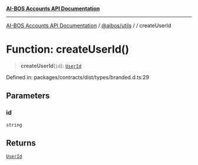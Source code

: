 [**AI-BOS Accounts API Documentation**](../../../README.md)

***

[AI-BOS Accounts API Documentation](../../../README.md) / [@aibos/utils](../README.md) / [](../README.md) / createUserId

# Function: createUserId()

> **createUserId**(`id`): [`UserId`](../type-aliases/UserId.md)

Defined in: packages/contracts/dist/types/branded.d.ts:29

## Parameters

### id

`string`

## Returns

[`UserId`](../type-aliases/UserId.md)

